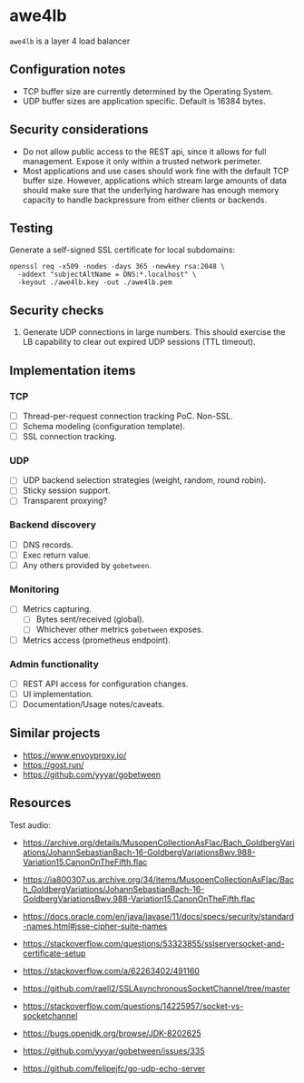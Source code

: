 # awe4lb

`awe4lb` is a layer 4 load balancer

## Configuration notes

- TCP buffer size are currently determined by the Operating System.
- UDP buffer sizes are application specific. Default is 16384 bytes.

## Security considerations

- Do not allow public access to the REST api, since it allows for full management. Expose it only within a trusted network perimeter.
- Most applications and use cases should work fine with the default TCP buffer size. However, applications which stream large amounts of data should make sure that the underlying hardware has enough memory capacity to handle backpressure from either clients or backends.

## Testing

Generate a self-signed SSL certificate for local subdomains:

```
openssl req -x509 -nodes -days 365 -newkey rsa:2048 \
  -addext "subjectAltName = DNS:*.localhost" \
  -keyout ./awe4lb.key -out ./awe4lb.pem
```

## Security checks

1. Generate UDP connections in large numbers. This should exercise the LB capability to clear out expired UDP sessions (TTL timeout).

## Implementation items

### TCP

- [ ] Thread-per-request connection tracking PoC. Non-SSL.
- [ ] Schema modeling (configuration template).
- [ ] SSL connection tracking.

### UDP

- [ ] UDP backend selection strategies (weight, random, round robin).
- [ ] Sticky session support.
- [ ] Transparent proxying?

### Backend discovery

- [ ] DNS records.
- [ ] Exec return value.
- [ ] Any others provided by `gobetween`.

### Monitoring

- [ ] Metrics capturing.
  - [ ] Bytes sent/received (global).
  - [ ] Whichever other metrics `gobetween` exposes.
- [ ] Metrics access (prometheus endpoint).

### Admin functionality

- [ ] REST API access for configuration changes.
- [ ] UI implementation.
- [ ] Documentation/Usage notes/caveats.

## Similar projects

- https://www.envoyproxy.io/
- https://gost.run/
- https://github.com/yyyar/gobetween

## Resources

Test audio:

- https://archive.org/details/MusopenCollectionAsFlac/Bach_GoldbergVariations/JohannSebastianBach-16-GoldbergVariationsBwv.988-Variation15.CanonOnTheFifth.flac
- https://ia800307.us.archive.org/34/items/MusopenCollectionAsFlac/Bach_GoldbergVariations/JohannSebastianBach-16-GoldbergVariationsBwv.988-Variation15.CanonOnTheFifth.flac

- https://docs.oracle.com/en/java/javase/11/docs/specs/security/standard-names.html#jsse-cipher-suite-names
- https://stackoverflow.com/questions/53323855/sslserversocket-and-certificate-setup
- https://stackoverflow.com/a/62263402/491160
- https://github.com/raell2/SSLAsynchronousSocketChannel/tree/master
- https://stackoverflow.com/questions/14225957/socket-vs-socketchannel
- https://bugs.openjdk.org/browse/JDK-8202625
- https://github.com/yyyar/gobetween/issues/335
- https://github.com/felipejfc/go-udp-echo-server
